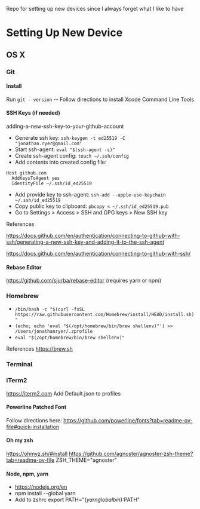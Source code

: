 Repo for setting up new devices since I always forget what I like to have

# Setting Up New Device

## OS X

### Git

#### Install
Run `git --version` -- Follow directions to install Xcode Command Line Tools

#### SSH Keys  (if needed)
adding-a-new-ssh-key-to-your-github-account
- Generate ssh key: `ssh-keygen -t ed25519 -C "jonathan.ryer@gmail.com"`
- Start ssh-agent:  `eval "$(ssh-agent -s)"`
- Create ssh-agent config: `touch ~/.ssh/config`
- Add contents into created config file:
```
Host github.com
  AddKeysToAgent yes
  IdentityFile ~/.ssh/id_ed25519
  ```
- Add provide key to ssh-agent: `ssh-add --apple-use-keychain ~/.ssh/id_ed25519`
- Copy public key to clipboard: `pbcopy < ~/.ssh/id_ed25519.pub`
- Go to Settings > Access > SSH and GPG keys > New SSH key

References

https://docs.github.com/en/authentication/connecting-to-github-with-ssh/generating-a-new-ssh-key-and-adding-it-to-the-ssh-agent 

https://docs.github.com/en/authentication/connecting-to-github-with-ssh/

#### Rebase Editor
https://github.com/sjurba/rebase-editor (requires yarn or npm)

### Homebrew
- `/bin/bash -c "$(curl -fsSL https://raw.githubusercontent.com/Homebrew/install/HEAD/install.sh)"`
- `(echo; echo 'eval "$(/opt/homebrew/bin/brew shellenv)"') >> /Users/jonathanryer/.zprofile`
- `eval "$(/opt/homebrew/bin/brew shellenv)"`

References https://brew.sh

### Terminal

### iTerm2
https://iterm2.com
Add Default.json to profiles

#### Powerline Patched Font
Follow directions here: https://github.com/powerline/fonts?tab=readme-ov-file#quick-installation

#### Oh my zsh
https://ohmyz.sh/#install
https://github.com/agnoster/agnoster-zsh-theme?tab=readme-ov-file
ZSH_THEME="agnoster"

#### Node, npm, yarn
- https://nodejs.org/en
- npm install --global yarn
- Add to zshrc export PATH="$(yarn global bin):$PATH"
